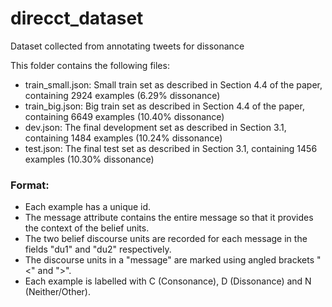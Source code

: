 # direcct_dataset
Dataset collected from annotating tweets for dissonance

This folder contains the following files:

* train_small.json: Small train set as described in Section 4.4 of the paper, containing 2924 examples (6.29% dissonance)
* train_big.json: Big train set as described in Section 4.4 of the paper, containing 6649 examples (10.40% dissonance)
* dev.json: The final development set as described in Section 3.1, containing 1484 examples (10.24% dissonance)
* test.json: The final test set as described in Section 3.1, containing 1456 examples (10.30% dissonance)


### Format:

* Each example has a unique id.
* The message attribute contains the entire message so that it provides the context of the belief units.
* The two belief discourse units are recorded for each message in the fields "du1" and "du2" respectively.
* The discourse units in a "message" are marked using angled brackets "<" and ">".
* Each example is labelled with C (Consonance), D (Dissonance) and N (Neither/Other).

